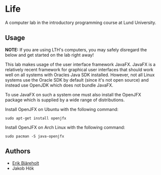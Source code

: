 # Life

A computer lab in the introductory programming course at Lund University.

## Usage

**NOTE:** If you are using LTH's computers, you may safely disregard the below and get started on the lab right away!

This lab makes usage of the user interface framework JavaFX.
JavaFX is a relatively recent framework for graphical user interfaces that should work well on all systems with Oracles Java SDK installed.
However, not all Linux systems use the Oracle SDK by default (since it's not open source) and instead use OpenJDK which does not bundle JavaFX.

To use JavaFX on such a system one must also install the OpenJFX package which is supplied by a wide range of distributions.

Install OpenJFX on Ubuntu with the following command:

    sudo apt-get install openjfx

Install OpenJFX on Arch Linux with the following command:

    sudo pacman -S java-openjfx

## Authors

 - [Erik Bjäreholt](https://github.com/ErikBjare)
 - Jakob Hök


